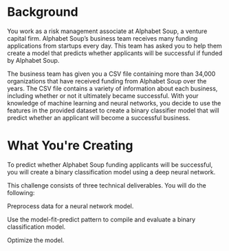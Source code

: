 # Background
You work as a risk management associate at Alphabet Soup, a venture capital firm. Alphabet Soup’s business team receives many funding applications from startups every day. This team has asked you to help them create a model that predicts whether applicants will be successful if funded by Alphabet Soup.

The business team has given you a CSV file containing more than 34,000 organizations that have received funding from Alphabet Soup over the years. The CSV file contains a variety of information about each business, including whether or not it ultimately became successful. With your knowledge of machine learning and neural networks, you decide to use the features in the provided dataset to create a binary classifier model that will predict whether an applicant will become a successful business.

# What You're Creating
To predict whether Alphabet Soup funding applicants will be successful, you will create a binary classification model using a deep neural network.

This challenge consists of three technical deliverables. You will do the following:

Preprocess data for a neural network model.

Use the model-fit-predict pattern to compile and evaluate a binary classification model.

Optimize the model.